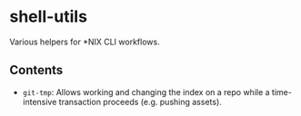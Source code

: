 # shell-utils
Various helpers for *NIX CLI workflows.
## Contents
 - `git-tmp`: Allows working and changing the index on a repo while a time-intensive transaction proceeds (e.g. pushing assets).
